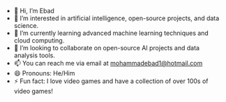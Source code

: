 - 👋 Hi, I’m Ebad
- 👀 I’m interested in artificial intelligence, open-source projects, and data science.
- 🌱 I’m currently learning advanced machine learning techniques and cloud computing.
- 💞️ I’m looking to collaborate on open-source AI projects and data analysis tools.
- 📫 You can reach me via email at mohammadebad1@hotmail.com
- 😄 Pronouns: He/Him
- ⚡ Fun fact: I love video games and have a collection of over 100s of video games!

<!---
smebad/smebad is a ✨ special ✨ repository because its `README.md` (this file) appears on your GitHub profile.
You can click the Preview link to take a look at your changes.
--->
